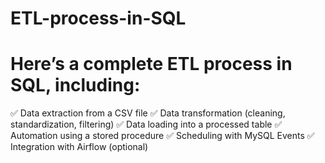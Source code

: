 # ETL-process-in-SQL

# Here’s a complete ETL process in SQL, including:
✅ Data extraction from a CSV file
✅ Data transformation (cleaning, standardization, filtering)
✅ Data loading into a processed table
✅ Automation using a stored procedure
✅ Scheduling with MySQL Events
✅ Integration with Airflow (optional)
